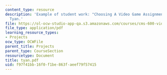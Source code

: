 ```yaml
---
content_type: resource
description: 'Example of student work: "Choosing A Video Game Assignment" by Karena
  Tyan.'
file: https://ol-ocw-studio-app-qa.s3.amazonaws.com/courses/cms-600-videogame-theory-and-analysis-fall-2007/f97f41bb16f0f1be863faeef79f57415_tyan.pdf
file_type: application/pdf
learning_resource_types:
- Projects
ocw_type: OCWFile
parent_title: Projects
parent_type: CourseSection
resourcetype: Document
title: tyan.pdf
uid: f97f41bb-16f0-f1be-863f-aeef79f57415
---
```

